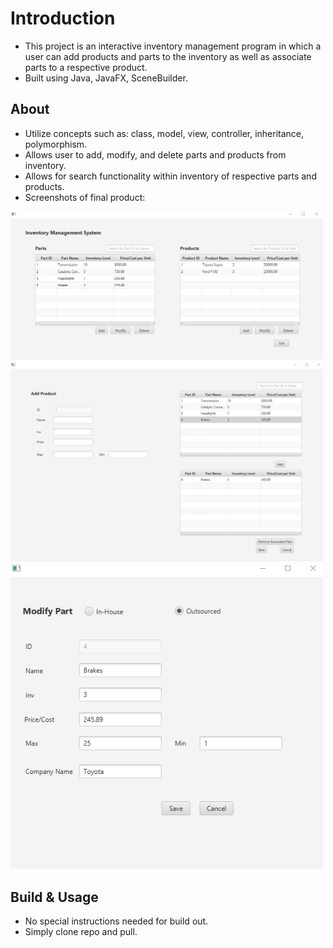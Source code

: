 # Introduction 
- This project is an interactive inventory management program in which a user can add products and parts to the inventory as well as associate parts to a respective product.
- Built using Java, JavaFX, SceneBuilder.

## About
- Utilize concepts such as: class, model, view, controller, inheritance, polymorphism.
- Allows user to add, modify, and delete parts and products from inventory.
- Allows for search functionality within inventory of respective parts and products.
- Screenshots of final product:

<img src="/src/inv1.png" width="500px" />

<img src="/src/inv2.png" width="500px" />

<img src="/src/inv3.png" width="500px" />

## Build & Usage
- No special instructions needed for build out.
- Simply clone repo and pull. 
